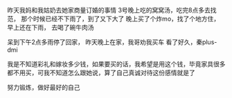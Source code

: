 昨天我妈和我姑奶去她家商量订婚的事情
3号晚上吃的窝窝汤，吃完8点多去找范， 那个时候已经不下雨了，到了又下大了
晚上买了个炸mo，找了个地方住， 早上还在下雨， 去喝了碗牛肉汤

呆到下午2点多雨停了回家， 昨天晚上在家，我哥劝我买车
看了好久，秦plus-dmi

我是不知道彩礼和嫁妆多少钱，如果要买的话，我希望是用这个钱，毕竟家具很多都不用买，可我不知道怎么跟她说，算了自己真诚对待这份感情就是了

努力锻炼，做好最好的自己

